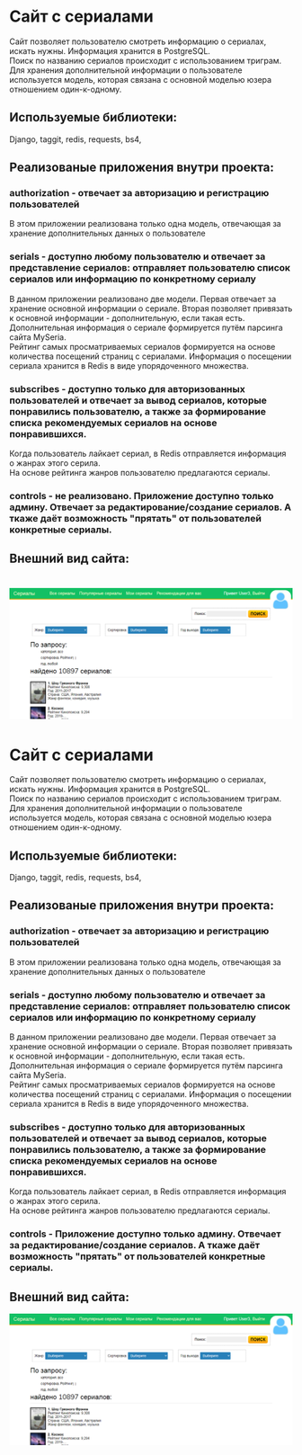 # Сайт с сериалами
Сайт позволяет пользователю смотреть информацию о сериалах, искать нужны. Информация хранится в PostgreSQL.  
Поиск по названию сериалов происходит с использованием триграм.  
Для хранения дополнительной информации о пользователе используется модель, которая связана с основной моделью юзера отношением один-к-одному.
## Используемые библиотеки:
Django, taggit, redis, requests, bs4, 
## Реализованые приложения внутри проекта:
### authorization - отвечает за авторизацию и регистрацию пользователей
В этом приложении реализована только одна модель, отвечающая за хранение дополнительных данных о пользователе
### serials - доступно любому пользователю и отвечает за представление сериалов: отправляет пользователю список сериалов или информацию по конкретному сериалу
В данном приложении реализовано две модели. Первая отвечает за хранение основной информации о сериале. Вторая позволяет привязать к основной информации - дополнительную, если такая есть.  
Дополнительная информация о сериале формируется путём парсинга сайта MySeria.  
Рейтинг самых просматриваемых сериалов формируется на основе количества посещений страниц с сериалами. Информация о посещении сериала хранится в Redis в виде упорядоченного множества.
### subscribes - доступно только для авторизованных пользователей и отвечает за вывод сериалов, которые понравились пользователю, а также за формирование списка рекомендуемых сериалов на основе понравившихся.
Когда пользователь лайкает сериал, в Redis отправляется информация о жанрах этого серила.  
На основе рейтинга жанров пользователю предлагаются сериалы.
### controls - не реализовано. Приложение доступно только админу. Отвечает за редактирование/создание сериалов. А ткаже даёт возможность "прятать" от пользователей конкретные сериалы.
## Внешний вид сайта:
![Alt text](/site.png?raw=true "Внешний вид сайта")
=======
# Сайт с сериалами
Сайт позволяет пользователю смотреть информацию о сериалах, искать нужны. Информация хранится в PostgreSQL.  
Поиск по названию сериалов происходит с использованием триграм.  
Для хранения дополнительной информации о пользователе используется модель, которая связана с основной моделью юзера отношением один-к-одному.
## Используемые библиотеки:
Django, taggit, redis, requests, bs4, 
## Реализованые приложения внутри проекта:
### authorization - отвечает за авторизацию и регистрацию пользователей
В этом приложении реализована только одна модель, отвечающая за хранение дополнительных данных о пользователе
### serials - доступно любому пользователю и отвечает за представление сериалов: отправляет пользователю список сериалов или информацию по конкретному сериалу
В данном приложении реализовано две модели. Первая отвечает за хранение основной информации о сериале. Вторая позволяет привязать к основной информации - дополнительную, если такая есть.  
Дополнительная информация о сериале формируется путём парсинга сайта MySeria.  
Рейтинг самых просматриваемых сериалов формируется на основе количества посещений страниц с сериалами. Информация о посещении сериала хранится в Redis в виде упорядоченного множества.
### subscribes - доступно только для авторизованных пользователей и отвечает за вывод сериалов, которые понравились пользователю, а также за формирование списка рекомендуемых сериалов на основе понравившихся.
Когда пользователь лайкает сериал, в Redis отправляется информация о жанрах этого серила.  
На основе рейтинга жанров пользователю предлагаются сериалы.
### controls - Приложение доступно только админу. Отвечает за редактирование/создание сериалов. А ткаже даёт возможность "прятать" от пользователей конкретные сериалы.
## Внешний вид сайта:
![Alt text](/site.png?raw=true "Внешний вид сайта")
